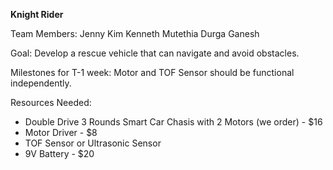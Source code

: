**Knight Rider**

Team Members:
Jenny Kim
Kenneth Mutethia
Durga Ganesh

Goal: Develop a rescue vehicle that can navigate and avoid obstacles.

Milestones for T-1 week: Motor and TOF Sensor should be functional independently.

Resources Needed: 
- Double Drive 3 Rounds Smart Car Chasis with 2 Motors (we order) - $16
- Motor Driver - $8
- TOF Sensor or Ultrasonic Sensor
- 9V Battery - $20
